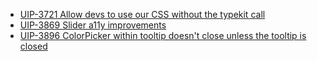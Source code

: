 - [UIP-3721 Allow devs to use our CSS without the typekit call](https://jira.pingidentity.com/browse/UIP-3721)
- [UIP-3869 Slider a11y improvements](https://jira.pingidentity.com/browse/UIP-3869)
- [UIP-3896 ColorPicker within tooltip doesn't close unless the tooltip is closed](https://jira.pingidentity.com/browse/UIP-3896)